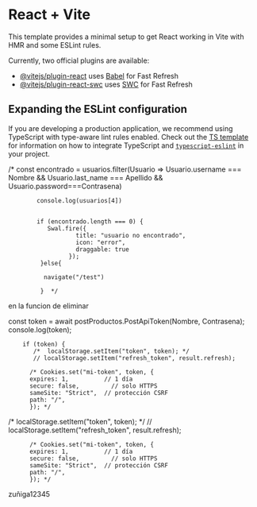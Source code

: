 # React + Vite

This template provides a minimal setup to get React working in Vite with HMR and some ESLint rules.

Currently, two official plugins are available:

- [@vitejs/plugin-react](https://github.com/vitejs/vite-plugin-react/blob/main/packages/plugin-react) uses [Babel](https://babeljs.io/) for Fast Refresh
- [@vitejs/plugin-react-swc](https://github.com/vitejs/vite-plugin-react/blob/main/packages/plugin-react-swc) uses [SWC](https://swc.rs/) for Fast Refresh

## Expanding the ESLint configuration

If you are developing a production application, we recommend using TypeScript with type-aware lint rules enabled. Check out the [TS template](https://github.com/vitejs/vite/tree/main/packages/create-vite/template-react-ts) for information on how to integrate TypeScript and [`typescript-eslint`](https://typescript-eslint.io) in your project.




 /*  const encontrado = usuarios.filter(Usuario => Usuario.username === Nombre && Usuario.last_name === Apellido &&  Usuario.password===Contrasena)
            
            console.log(usuarios[4])
            
            
            if (encontrado.length === 0) {
               Swal.fire({
                       title: "usuario no encontrado",
                       icon: "error",
                       draggable: true
                     });
             }else{
              
              navigate("/test")
              
             }  */

en la funcion de eliminar

 const token = await postProductos.PostApiToken(Nombre, Contrasena);
        console.log(token);
        
        if (token) {
           /*  localStorage.setItem("token", token); */
           // localStorage.setItem("refresh_token", result.refresh);

          /* Cookies.set("mi-token", token, {
          expires: 1,          // 1 día
          secure: false,         // solo HTTPS
          sameSite: "Strict",  // protección CSRF
          path: "/",
          }); */
/*  localStorage.setItem("token", token); */
           // localStorage.setItem("refresh_token", result.refresh);

          /* Cookies.set("mi-token", token, {
          expires: 1,          // 1 día
          secure: false,         // solo HTTPS
          sameSite: "Strict",  // protección CSRF
          path: "/",
          }); */

zuñiga12345